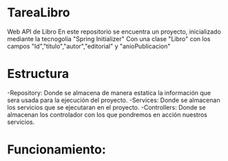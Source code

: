 # TareaLibro
Web API de Libro
En este repositorio se encuentra un proyecto, inicializado mediante la tecnogolia "Spring Initializer"
Con una clase "Libro" con los campos "Id","titulo","autor","editorial" y "anioPublicacion"

# Estructura
-Repository: Donde se almacena de manera estatica la información que sera usada para la ejecución del proyecto.
-Services: Donde se almacenan los servicios que se ejecutaran en el proyecto.
-Controllers: Donde se almacenan los controlador con los que pondremos en acción nuestros servicios.

# Funcionamiento:
